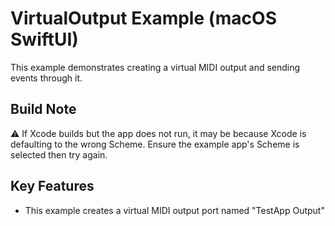 # VirtualOutput Example (macOS SwiftUI)

This example demonstrates creating a virtual MIDI output and sending events through it.

## Build Note

⚠️ If Xcode builds but the app does not run, it may be because Xcode is defaulting to the wrong Scheme. Ensure the example app's Scheme is selected then try again.

## Key Features

- This example creates a virtual MIDI output port named "TestApp Output"
